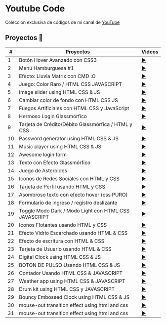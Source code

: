 # Youtube Code

Colección exclusiva de códigos de mi canal de [YouTube](youtube.com/c/hernandoabella)

## Proyectos 🎉

| #   | Proyectos                                                          | Videos                                                         |    
|-----|--------------------------------------------------------------------|----------------------------------------------------------------|
| 1   | Botón Hover Avanzado con CSS3                                      |  [▶️ ](https://www.youtube.com/watch?v=drK9VNbwM4g)            |
| 2   | Menú Hamburguesa #1                                                |  [▶️ ](https://www.youtube.com/watch?v=nNLTxpZ-v9k)            |
| 3   | Efecto: Lluvia Matrix con CMD :O                                   |  [▶️ ](https://www.youtube.com/watch?v=s_wbNHG8HNg&t)          |
| 4   | Juego: Color Raro / HTML CSS JAVASCRIPT                            |  [▶️ ](https://www.youtube.com/watch?v=J37tFkchRxM)            |
| 5   | Image slider using HTML CSS & JS                                   |  [▶️ ](https://www.youtube.com/watch?v=HHCnptQInMI)            |
| 6   | Cambiar color de fondo con HTML CSS JS                             |  [▶️ ](https://www.youtube.com/watch?v=vdJKNNnccx8)            |
| 7   | Fuegos Artificiales con HTML CSS y JavaScript                      |  [▶️ ](https://www.youtube.com/watch?v=Jt18VzBR6Qg)            |
| 8   | Hermoso Login Glassmórfico                                         |  [▶️ ](https://www.youtube.com/watch?v=Mb9-xJaYMJI&t)          |
| 9   | Tarjeta de Crédito/Débito Glassmórfica / HTML y CSS                |  [▶️ ](https://www.youtube.com/watch?v=Sh_-Duq0lbw)            |
| 10  | Password generator using HTML CSS & JS                             |  [▶️ ](https://www.youtube.com/watch?v=wsTgytD3Jjc)            |
| 11  | Music player using HTML CSS & JS                                   |  [▶️ ](https://www.youtube.com/watch?v=YpdXabsMzMQ&t)          |
| 12  | Awesome login form                                                 |  [▶️ ](https://www.youtube.com/watch?v=3VxF1lXCvFA)            |
| 13  | Texto con Efecto Glassmórfico                                      |  [▶️ ](https://www.youtube.com/watch?v=4hYngt2eoLE)            |
| 14  | Juego de Asteroides                                                |  [▶️ ](https://www.youtube.com/watch?v=gV5UatIhVb8)            |
| 15  | Iconos de Redes Sociales con HTML y CSS                            |  [▶️ ](https://www.youtube.com/watch?v=YHYWLf3rzvw)            |
| 16  | Tarjeta de Perfil usando HTML y CSS                                |  [▶️ ](https://www.youtube.com/watch?v=dPLJDGfxIKo)            |
| 17  | Asombroso texto con efecto hover (css PURO)                        |  [▶️ ](https://www.youtube.com/watch?v=pNhC0epjx4c)            |
| 18  | Formulario de ingreso / registro deslizante                        |  [▶️ ](https://www.youtube.com/watch?v=aHlwAWbR7MI)            |
| 19  | Toggle Modo Dark / Modo Light con HTML CSS JAVASCRIPT              |  [▶️ ](https://www.youtube.com/watch?v=8JAYwgYhiRU)            |
| 20  | Iconos Flotantes usando HTML y CSS                                 |  [▶️ ](https://www.youtube.com/watch?v=wDFjWEAiUkQ)            |
| 21  | Efecto Vidrio Escarchado usando HTML & CSS                         |  [▶️ ](https://www.youtube.com/watch?v=GPrUVUC-N9s)            |
| 22  | Efecto de escritura con HTML & CSS                                 |  [▶️ ](https://www.youtube.com/watch?v=TIEAxQh-Bj0&t)          |
| 23  | Tarjeta de Usuario usando HTML & CSS                               |  [▶️ ](https://www.youtube.com/watch?v=s4SaVS5KpFU)            |
| 24  | Digital Clock using HTML CSS & JS                                  |  [▶️ ](https://www.youtube.com/watch?v=Z0oCaBhy0Qs)            |
| 25  | BOTON DE PULSO Usando HTML CSS & JS                                |  [▶️ ](https://www.youtube.com/watch?v=BMa9pQ7b4_4&t)          |
| 26  | Contador Usando HTML CSS & JAVASCRIPT                              |  [▶️ ](https://www.youtube.com/watch?v=sgGEDuY5zOs)            |
| 27  | Weather app using HTML CSS & JAVASCRIPT                            |  [▶️ ](https://www.youtube.com/watch?v=CjuovmlQolI)            |
| 28  | Drum kit using HTML CSS y JAVASCRIPT                               |  [▶️ ](https://www.youtube.com/watch?v=qxzUw3zHB2s)            |
| 29  | Bouncy Embossed Clock using HTML CSS & JS                          |  [▶️ ](https://www.youtube.com/watch?v=BbzjPEBEOf4&t)          |
| 30  | mouse-out transition effect using html and css                     |  [▶️ ](https://www.youtube.com/watch?v=twOaskar-5E)            |
| 31  | mouse-out transition effect using html and css                     |  [▶️ ](https://www.youtube.com/watch?v=twOaskar-5E)            |
